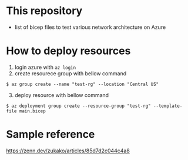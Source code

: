 # This repository
- list of bicep files to test various network architecture on Azure

# How to deploy resources
1. login azure with `az login`
2. create resourece group with bellow command

```
$ az group create --name "test-rg" --location "Central US"
```
3. deploy resource with bellow command

```
$ az deployment group create --resource-group "test-rg" --template-file main.bicep
```

# Sample reference
https://zenn.dev/zukako/articles/85d7d2c044c4a8